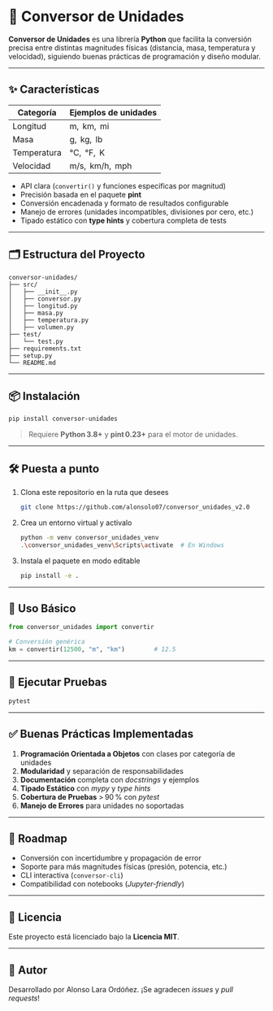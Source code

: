 # 🔄 Conversor de Unidades

**Conversor de Unidades** es una librería **Python** que facilita la conversión precisa entre distintas magnitudes físicas (distancia, masa, temperatura y velocidad), siguiendo buenas prácticas de programación y diseño modular.

---

## ✨ Características

| Categoría      | Ejemplos de unidades                                   |
|----------------|--------------------------------------------------------|
| Longitud       | m,  km,  mi                                              |
| Masa           | g,  kg,  lb                                              |
| Temperatura    | °C,  °F,  K                                              |
| Velocidad      | m/s,  km/h,  mph                                         |

- API clara (`convertir()` y funciones específicas por magnitud)
- Precisión basada en el paquete **pint**
- Conversión encadenada y formato de resultados configurable
- Manejo de errores (unidades incompatibles, divisiones por cero, etc.)
- Tipado estático con **type hints** y cobertura completa de tests

---

## 🗂️ Estructura del Proyecto

```
conversor-unidades/
├── src/
│   ├── __init__.py
│   ├── conversor.py
│   ├── longitud.py
│   ├── masa.py
│   ├── temperatura.py
│   ├── volumen.py
├── test/
│   └── test.py
├── requirements.txt
├── setup.py
└── README.md
```

---

## 📦 Instalación

```bash
pip install conversor-unidades
```

> Requiere **Python 3.8+** y **pint 0.23+** para el motor de unidades.

---

## 🛠️ Puesta a punto

1. Clona este repositorio en la ruta que desees
   ```bash
   git clone https://github.com/alonsolo07/conversor_unidades_v2.0
   ```
2. Crea un entorno virtual y activalo
   ```bash
   python -m venv conversor_unidades_venv
   .\conversor_unidades_venv\Scripts\activate  # En Windows
   ```
3. Instala el paquete en modo editable  
   ```bash
   pip install -e .
   ```

---


## 🧰 Uso Básico

```python
from conversor_unidades import convertir

# Conversión genérica
km = convertir(12500, "m", "km")        # 12.5
```

---



## 🧪 Ejecutar Pruebas

```bash
pytest
```

---


## ✅ Buenas Prácticas Implementadas

1. **Programación Orientada a Objetos** con clases por categoría de unidades  
2. **Modularidad** y separación de responsabilidades  
3. **Documentación** completa con *docstrings* y ejemplos  
4. **Tipado Estático** con *mypy* y *type hints*  
5. **Cobertura de Pruebas** > 90 % con *pytest*  
6. **Manejo de Errores** para unidades no soportadas  

---

## 🚀 Roadmap

- Conversión con incertidumbre y propagación de error  
- Soporte para más magnitudes físicas (presión, potencia, etc.)  
- CLI interactiva (`conversor-cli`)  
- Compatibilidad con notebooks (*Jupyter-friendly*)  

---

## 📄 Licencia

Este proyecto está licenciado bajo la **Licencia MIT**. 

---

## 👤 Autor

Desarrollado por Alonso Lara Ordóñez. ¡Se agradecen *issues* y *pull requests*!